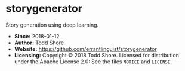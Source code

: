 # storygenerator
Story generation using deep learning.

* **Since:** 2018-01-12
* **Author:** Todd Shore
* **Website:**  https://github.com/errantlinguist/storygenerator
* **Licensing:** Copyright &copy; 2018 Todd Shore. Licensed for distribution under the Apache License 2.0: See the files `NOTICE` and `LICENSE`.

